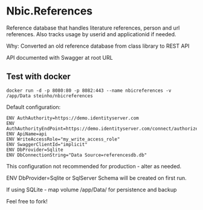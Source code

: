 # Nbic.References
Reference database that handles literature references, person and url references. Also tracks usage by userid and applicationid if needed.

Why: Converted an old reference database from class library to REST API

API documented with Swagger at root URL


## Test with docker
```<language>
docker run -d -p 8080:80 -p 8082:443 --name nbicreferences -v /app/Data steinho/nbicreferences
```

Default configuration:
```<language>
ENV AuthAuthority=https://demo.identityserver.com
ENV AuthAuthorityEndPoint=https://demo.identityserver.com/connect/authorize
ENV ApiName=api
ENV WriteAccessRole="my_write_access_role"
ENV SwaggerClientId="implicit"
ENV DbProvider=Sqlite
ENV DbConnectionString="Data Source=referencesdb.db"
```

This configuration not recommended for production - alter as needed.

ENV DbProvider=Sqlite or SqlServer
Schema will be created on first run.

If using SQLite - map volume /app/Data/ for persistence and backup 

Feel free to fork!

